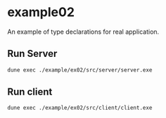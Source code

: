 # example02

An example of type declarations for real application.

## Run Server

```sh
dune exec ./example/ex02/src/server/server.exe
```

## Run client

```sh
dune exec ./example/ex02/src/client/client.exe
```
